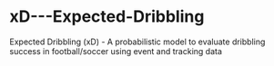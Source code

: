 # xD---Expected-Dribbling
Expected Dribbling (xD) - A probabilistic model to evaluate dribbling success in football/soccer using event and tracking data
